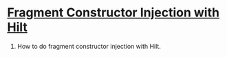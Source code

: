 # [Fragment Constructor Injection with Hilt](https://github.com/mitchtabian/Dagger-Hilt-Playerground/tree/Fragment-Constructor-Injection)

1. How to do fragment constructor injection with Hilt.